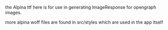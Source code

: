 the Alpina ttf here is for use in generating ImageResponse for opengraph images. 

more alpina woff files are found in src/styles which are used in the app itself
